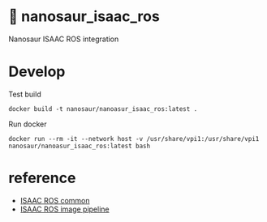 # 🍏 nanosaur_isaac_ros

Nanosaur ISAAC ROS integration

# Develop

Test build
```
docker build -t nanosaur/nanoasur_isaac_ros:latest .
```

Run docker
```
docker run --rm -it --network host -v /usr/share/vpi1:/usr/share/vpi1 nanosaur/nanoasur_isaac_ros:latest bash
```

# reference

* [ISAAC ROS common](https://github.com/NVIDIA-AI-IOT/isaac_ros_common.git)
* [ISAAC ROS image pipeline](https://github.com/NVIDIA-AI-IOT/isaac_ros_image_pipeline.git)